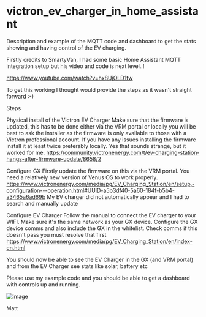 # victron_ev_charger_in_home_assistant
Description and example of the MQTT code and dashboard to get the stats showing and having control of the EV charging.  

Firstly credits to SmartyVan, I had some basic Home Assistant MQTT integration setup but his video and code is next level..!  

https://www.youtube.com/watch?v=hx8UjOLD1tw

To get this working I thought would provide the steps as it wasn't straight forward  :-)

Steps

Physical install of the Victron EV Charger
Make sure that the firmware is updated, this has to be done either via the VRM portal or locally you will be best to ask the installer as the firmware is only available to those with a Victron professional account.
If you have any issues installing the firmware install it at least twice preferably locally.  Yes that sounds strange, but it worked for me.
https://community.victronenergy.com/t/ev-charging-station-hangs-after-firmware-update/8658/2

Configure GX
Firstly update the firmware on this via the VRM portal.  You need a relatively new version of Venus OS to work properly.
https://www.victronenergy.com/media/pg/EV_Charging_Station/en/setup,-configuration---operation.html#UUID-a5b3df40-5a60-184f-b5b4-a3465a6ad69b
My EV charger did not automatically appear and I had to search and manually update

Configure EV Charger
Follow the manual to connect the EV charger to your WIFI.  Make sure it's the same network as your GX device.
Configure the GX device comms and also include the GX in the whitelist.
Check comms if this doesn't pass you must resolve that first
https://www.victronenergy.com/media/pg/EV_Charging_Station/en/index-en.html

You should now be able to see the EV Charger in the GX (and VRM portal) and from the EV Charger see stats like solar, battery etc

Please use my example code and you should be able to get a dashboard with controls up and running.

![image](https://github.com/user-attachments/assets/c2bb7ca7-3003-4fdf-8ff1-bf2fd67b9a4b)

Matt
